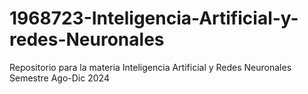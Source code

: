 # 1968723-Inteligencia-Artificial-y-redes-Neuronales
Repositorio para la materia Inteligencia Artificial y Redes Neuronales     Semestre Ago-Dic 2024
